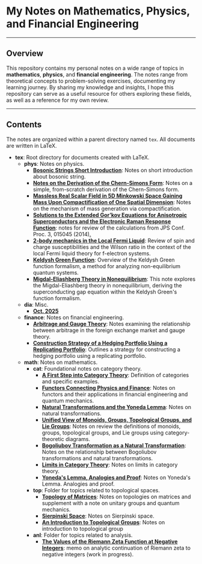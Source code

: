 # My Notes on Mathematics, Physics, and Financial Engineering

---

## Overview

This repository contains my personal notes on a wide range of topics in **mathematics**, **physics**, and **financial engineering**. The notes range from theoretical concepts to problem-solving exercises, documenting my learning journey. By sharing my knowledge and insights, I hope this repository can serve as a useful resource for others exploring these fields, as well as a reference for my own review.

---

## Contents

The notes are organized within a parent directory named `tex`. All documents are written in LaTeX.

- **tex**: Root directory for documents created with LaTeX.
    - **phys**: Notes on physics.
        - **[Bosonic Strings Short Introduction](https://github.com/masaru113/mastex/blob/main/tex/phys/BozonicString/main.pdf)**: Notes on short introduction about bosonic string.
        - **[Notes on the Derivation of the Chern-Simons Form](https://github.com/masaru113/mastex/blob/main/tex/phys/ChernSimonsForm/main.pdf)**: Notes on a simple, from-scratch derivation of the Chern-Simons form.
        - **[Massless Real Scalar Field in 5D Minkowski Space Gaining Mass Upon Compactification of One Spatial Dimension](https://github.com/masaru113/mastex/blob/main/tex/phys/KaluzaKleinMassGeneration/main.pdf)**: Notes on the mechanism of mass generation via compactification.
        - **[Solutions to the Extended Gor’kov Equations for Anisotropic Superconductors and the Electronic Raman Response Function](https://github.com/masaru113/mastex/blob/main/tex/phys/extended_gorkov_anisotropic_raman/main.pdf)**: notes for review of the calculations from JPS Conf. Proc. 3, 015045 (2014)[.](https://journals.jps.jp/doi/10.7566/JPSCP.3.015045)
        - **[2-body mechanics in the Local Fermi Liquid](https://github.com/masaru113/mastex/blob/main/tex/phys/LocalFermiLiquid/main.pdf)**: Review of spin and charge susceptibilities and the Wilson ratio in the context of the local Fermi liquid theory for f-electron systems.
        - **[Keldysh Green Function](https://github.com/masaru113/mastex/blob/main/tex/phys/KeldyshGreenFunction/main.pdf)**: Overview of the Keldysh Green function formalism, a method for analyzing non-equilibrium quantum systems.
        - **[Migdal-Eliashberg Theory in Nonequilibrium](https://github.com/masaru113/mastex/blob/main/tex/phys/MigdalEliashberg/main.pdf)**: This note explores the Migdal-Eliashberg theory in nonequilibrium, deriving the superconducting gap equation within the Keldysh Green's function formalism.
    - **dia**: Misc.
      - **[Oct. 2025](https://github.com/masaru113/mastex/blob/main/tex/dia/2025/202510.pdf)**
    - **finance**: Notes on financial engineering.
        - **[Arbitrage and Gauge Theory](https://github.com/masaru113/mastex/blob/main/tex/finance/GaugeTheoryInForex/main.pdf)**: Notes examining the relationship between arbitrage in the foreign exchange market and gauge theory.
        - **[Construction Strategy of a Hedging Portfolio Using a Replicating Portfolio](https://github.com/masaru113/mastex/blob/main/tex/finance/ReplicatingPortfolio/main.pdf)**: Outlines a strategy for constructing a hedging portfolio using a replicating portfolio.
    - **math**: Notes on mathematics.
        - **cat**: Foundational notes on category theory.
            - **[A First Step into Category Theory](https://github.com/masaru113/mastex/blob/main/tex/math/cat/category_first_step/main.pdf)**: Definition of categories and specific examples.
            - **[Functors Connecting Physics and Finance](https://github.com/masaru113/mastex/blob/main/tex/math/cat/functor/main.pdf)**: Notes on functors and their applications in financial engineering and quantum mechanics.
            - **[Natural Transformations and the Yoneda Lemma](https://github.com/masaru113/mastex/blob/main/tex/math/cat/natural_transformation/main.pdf)**: Notes on natural transformations.
            - **[Unified View of Monoids, Groups, Topological Groups, and Lie Groups](https://github.com/masaru113/mastex/blob/main/tex/math/cat/mon_grp_topg_lie/main.pdf)**: Notes on review the definitions of monoids, groups, topological groups, and Lie groups using category-theoretic diagrams.
            - **[Bogoliubov Transformation as a Natural Transformation](https://github.com/masaru113/mastex/blob/main/tex/math/cat/BogoliubovTrans_as_NaturalTrans/main.pdf)**: Notes on the relationship between Bogoliubov transformations and natural transformations.
            - **[Limits in Category Theory](https://github.com/masaru113/mastex/blob/main/tex/math/cat/limit_intro/main.pdf)**: Notes on limits in category theory.
            - **[Yoneda's Lemma, Analogies and Proof](https://github.com/masaru113/mastex/blob/main/tex/math/cat/Yoneda/main.pdf)**: Notes on Yoneda's Lemma. Analogies and proof.
        - **top**: Folder for topics related to topological spaces.
            - **[Topology of Matrices](https://github.com/masaru113/mastex/blob/main/tex/math/top/MatrixTopology/main.pdf)**: Notes on topologies on matrices and supplement with a note on unitary groups and quantum mechanics.
            - **[Sierpinski Space](https://github.com/masaru113/mastex/blob/main/tex/math/top/sierpinski_space/main.pdf)**: Notes on Sierpinski space.
            - **[An Introduction to Topological Groups](https://github.com/masaru113/mastex/blob/main/tex/math/top/topological_group_first_step/main.pdf)**: Notes on introduction to topological group
        - **anl**: Folder for topics related to analysis.
          - **[The Values of the Riemann Zeta Function at Negative Integers](https://github.com/masaru113/mastex/blob/main/tex/math/anl/ZetaAnalyticContinuation/main.pdf)**: memo on analytic continuation of Riemann zeta to negative integers (work in progress).